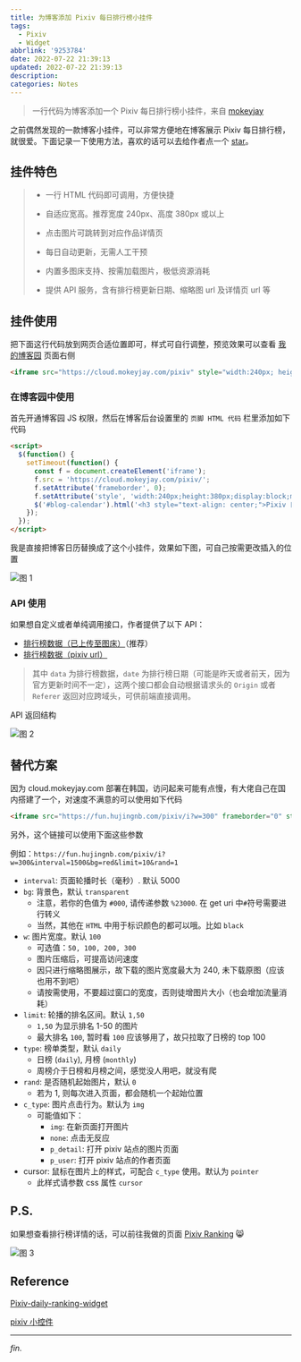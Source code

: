```yaml
---
title: 为博客添加 Pixiv 每日排行榜小挂件
tags:
  - Pixiv
  - Widget
abbrlink: '9253784'
date: 2022-07-22 21:39:13
updated: 2022-07-22 21:39:13
description:
categories: Notes
---
```


> 一行代码为博客添加一个 Pixiv 每日排行榜小挂件，来自 [mokeyjay](https://github.com/mokeyjay/Pixiv-daily-ranking-widget/tree/develop)

<!-- more -->

之前偶然发现的一款博客小挂件，可以非常方便地在博客展示 Pixiv 每日排行榜，就很爱。下面记录一下使用方法，喜欢的话可以去给作者点一个 [star](https://github.com/mokeyjay/Pixiv-daily-ranking-widget)。

## 挂件特色

> - 一行 HTML 代码即可调用，方便快捷
>
> - 自适应宽高。推荐宽度 240px、高度 380px 或以上
>
> - 点击图片可跳转到对应作品详情页
>
> - 每日自动更新，无需人工干预
>
> - 内置多图床支持、按需加载图片，极低资源消耗
>
> - 提供 API 服务，含有排行榜更新日期、缩略图 url 及详情页 url 等
>

## 挂件使用

把下面这行代码放到网页合适位置即可，样式可自行调整，预览效果可以查看 [我的博客园](https://www.cnblogs.com/himeka) 页面右侧

```html
<iframe src="https://cloud.mokeyjay.com/pixiv" style="width:240px; height:380px; border: 0"></iframe>
```

### 在博客园中使用

首先开通博客园 JS 权限，然后在博客后台设置里的 `页脚 HTML 代码` 栏里添加如下代码

```html
<script>
  $(function() {
    setTimeout(function() {
      const f = document.createElement('iframe');
      f.src = 'https://cloud.mokeyjay.com/pixiv/';
      f.setAttribute('frameborder', 0);
      f.setAttribute('style', 'width:240px;height:380px;display:block;margin:0 auto;');
      $('#blog-calendar').html('<h3 style="text-align: center;">Pixiv 日榜 Top 50</h3>').append(f);
    });
  });
</script>
```

我是直接把博客日历替换成了这个小挂件，效果如下图，可自己按需更改插入的位置

![图 1](https://upload-bbs.mihoyo.com/upload/2022/10/16/260511332/f8388becee0ddbb0cc4c647c3f7e5543_1445980308774322412.png)


### API 使用

如果想自定义或者单纯调用接口，作者提供了以下 API：

- [排行榜数据（已上传至图床）](https://cloud.mokeyjay.com/pixiv/?r=api/pixiv-json)（推荐）
- [排行榜数据（pixiv url）](https://cloud.mokeyjay.com/pixiv/?r=api/source-json)

> 其中 `data` 为排行榜数据，`date` 为排行榜日期（可能是昨天或者前天，因为官方更新时间不一定），这两个接口都会自动根据请求头的 `Origin` 或者 `Referer` 返回对应跨域头，可供前端直接调用。

API 返回结构

![图 2](https://pic.rmb.bdstatic.com/bjh/events/d0381a3c7c2610f34894f9fa1453e5d7.png)

## 替代方案

因为 cloud.mokeyjay.com 部署在韩国，访问起来可能有点慢，有大佬自己在国内搭建了一个，对速度不满意的可以使用如下代码

```html
<iframe src="https://fun.hujingnb.com/pixiv/i?w=300" frameborder="0" style="width:300px; height:400px;" ></iframe>
```

另外，这个链接可以使用下面这些参数

例如：`https://fun.hujingnb.com/pixiv/i?w=300&interval=1500&bg=red&limit=10&rand=1`

- `interval`: 页面轮播时长（毫秒）. 默认 5000
- `bg`: 背景色，默认 `transparent`
  - 注意，若你的色值为 `#000`, 请传递参数 `%23000`. 在 get uri 中`#`符号需要进行转义
  - 当然，其他在 `HTML` 中用于标识颜色的都可以哦。比如 `black`
- `w`: 图片宽度。默认 `100`
  - 可选值：`50, 100, 200, 300`
  - 图片压缩后，可提高访问速度
  - 因只进行缩略图展示，故下载的图片宽度最大为 240, 未下载原图（应该也用不到吧）
  - 请按需使用，不要超过窗口的宽度，否则徒增图片大小（也会增加流量消耗）
- `limit`: 轮播的排名区间。默认 `1,50`
  - `1,50` 为显示排名 1-50 的图片
  - 最大排名 `100`, 暂时看 `100` 应该够用了，故只拉取了日榜的 top 100
- `type`: 榜单类型，默认 `daily`
  - 日榜 (`daily`), 月榜 (`monthly`)
  - 周榜介于日榜和月榜之间，感觉没人用吧，就没有爬
- `rand`: 是否随机起始图片，默认 `0`
  - 若为 1, 则每次进入页面，都会随机一个起始位置
- `c_type`: 图片点击行为。默认为 `img`
  - 可能值如下：
    - `img`: 在新页面打开图片
    - `none`: 点击无反应
    - `p_detail`: 打开 pixiv 站点的图片页面
    - `p_user`: 打开 pixiv 站点的作者页面
- cursor: 鼠标在图片上的样式，可配合 `c_type` 使用。默认为 `pointer`
  - 此样式请参数 css 属性 `cursor`

## P.S.

如果想查看排行榜详情的话，可以前往我做的页面 [Pixiv Ranking](https://www.nanoka.top/illust/pixiv/index.html) 😸

![图 3](https://upload-bbs.mihoyo.com/upload/2022/07/23/260511332/0a847e54da91da3c8a1ba2c709625192_9173308788344150353.png)

## Reference

[Pixiv-daily-ranking-widget](https://github.com/mokeyjay/Pixiv-daily-ranking-widget)

[pixiv 小控件](https://hujingnb.com/archives/666)

---
*fin.*
